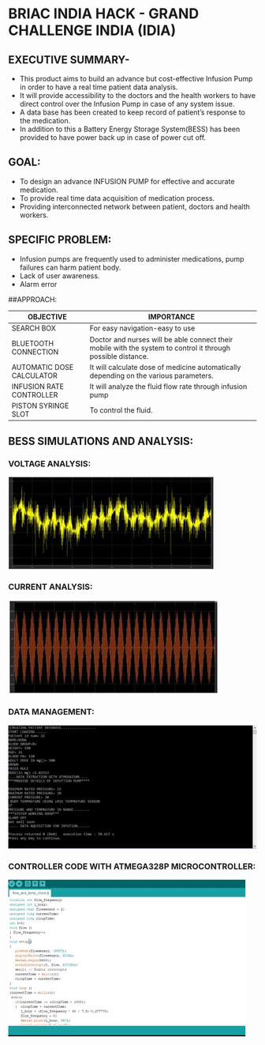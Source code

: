 # BRIAC INDIA HACK - GRAND CHALLENGE INDIA (IDIA)

## EXECUTIVE SUMMARY-
  - This product aims to build an advance but cost-effective
    Infusion Pump in order to have a real time patient data
    analysis.
  - It will provide accessibility to the doctors and the health
workers to have direct control over the Infusion Pump in case
of any system issue.
  - A data base has been created to keep record of patient’s
response to the medication.
- In addition to this a Battery Energy Storage System(BESS) has
been provided to have power back up in case of power cut off.

## GOAL:
- To design an advance INFUSION PUMP for effective
and accurate medication.
- To provide real time data acquisition of medication
process.
- Providing interconnected network between patient,
doctors and health workers.

## SPECIFIC PROBLEM: 
 - Infusion pumps are frequently used to
    administer medications, pump failures can
    harm patient body.
-  Lack of user awareness.
-  Alarm error

 ##APPROACH:

| OBJECTIVE                  | IMPORTANCE                                                                                                    |
|----------------------------|---------------------------------------------------------------------------------------------------------------|
| SEARCH BOX                 | For easy navigation\-easy to use                                                                              |
| BLUETOOTH CONNECTION       | Doctor and nurses will be able connect their mobile with the system to control it through possible distance\. |
| AUTOMATIC DOSE CALCULATOR  |  It will calculate dose of medicine automatically depending on the various parameters\.                       |
| INFUSION RATE CONTROLLER   | It will analyze the fluid flow rate through infusion pump                                                     |
| PISTON SYRINGE SLOT        | To control the fluid\.                                                                                        |



## BESS SIMULATIONS AND ANALYSIS:

### VOLTAGE ANALYSIS:
![](https://github.com/dona-das/Briac-Hack/blob/master/volt.JPG)

### CURRENT ANALYSIS:
![](https://github.com/dona-das/Briac-Hack/blob/master/curr.JPG)

### DATA MANAGEMENT:
![](https://github.com/dona-das/Briac-Hack/blob/master/cpp.JPG)

### CONTROLLER CODE WITH ATMEGA328P MICROCONTROLLER:
![](https://github.com/dona-das/Briac-Hack/blob/master/ARD.JPG)



